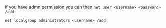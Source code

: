 
if you have admn permission you can then 
`net user <username> <password> /add`

`net localgroup administrators <username> /add`